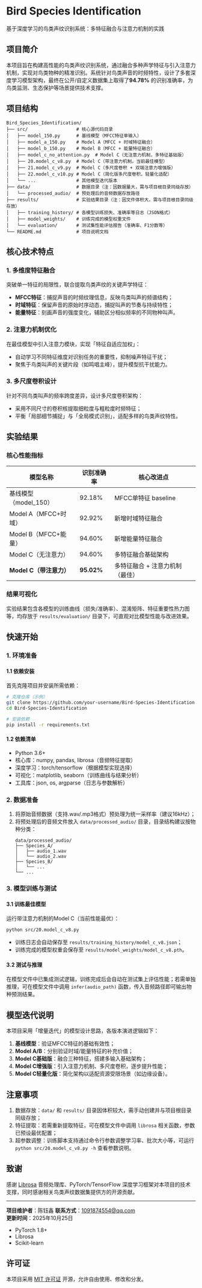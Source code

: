 # Bird Species Identification
基于深度学习的鸟类声纹识别系统：多特征融合与注意力机制的实践

## 项目简介
本项目旨在构建高性能的鸟类声纹识别系统，通过融合多种声学特征与引入注意力机制，实现对鸟类物种的精准识别。系统针对鸟类声音的时频特性，设计了多套深度学习模型架构，最终在公开/自定义数据集上取得了**94.78%** 的识别准确率，为鸟类监测、生态保护等场景提供技术支撑。


## 项目结构
```
Bird_Species_Identification/
├── src/                  # 核心源代码目录
│   ├── model_150.py      # 基线模型（MFCC特征单输入）
│   ├── model_a_150.py    # Model A（MFCC + 时域特征融合）
│   ├── model_b_150.py    # Model B（MFCC + 能量特征融合）
│   ├── model_c_no_attention.py  # Model C（无注意力机制，多特征基础版）
│   ├── 20.model_c_v8.py  # Model C（带注意力机制，当前最佳模型）
│   ├── 21.model_c_v9.py  # Model C（多尺度卷积 + 双端注意力增强版）
│   ├── 22.model_c_v10.py # Model C（简化版多尺度卷积，轻量化适配）
│   └── ...               # 其他模型迭代版本
├── data/                 # 数据目录（注：因数据量大，需与项目根目录同级存放）
│   └── processed_audio/  # 预处理后的音频数据存放路径
├── results/              # 实验结果目录（注：因文件体积大，需与项目根目录同级存放）
│   ├── training_history/ # 各模型训练损失、准确率等日志（JSON格式）
│   ├── model_weights/    # 训练完成的模型权重文件
│   └── evaluation/       # 测试集性能评估报告（准确率、F1分数等）
└── README.md             # 项目说明文档
```


## 核心技术特点
### 1. 多维度特征融合
突破单一特征的局限性，联合提取鸟类声纹的关键声学特征：
- **MFCC特征**：捕捉声音的时频纹理信息，反映鸟类叫声的频谱结构；
- **时域特征**：保留声音的原始时序动态，捕捉叫声的节奏与持续特性；
- **能量特征**：刻画声音的强度变化，辅助区分相似频率的不同物种叫声。

### 2. 注意力机制优化
在最佳模型中引入注意力模块，实现「特征自适应加权」：
- 自动学习不同特征维度对识别任务的重要性，抑制噪声特征干扰；
- 聚焦于鸟类叫声的关键片段（如鸣唱主峰），提升模型抗干扰能力。

### 3. 多尺度卷积设计
针对不同鸟类叫声的频率跨度差异，设计多尺度卷积架构：
- 采用不同尺寸的卷积核提取细粒度与粗粒度时频特征；
- 平衡「局部细节捕捉」与「全局模式识别」，适配多样的鸟类声纹特性。


## 实验结果
### 核心性能指标
| 模型名称                | 识别准确率 | 核心改进点                  |
|-------------------------|------------|-----------------------------|
| 基线模型（model_150）   | 92.18%     | MFCC单特征 baseline         |
| Model A（MFCC+时域）    | 92.92%     | 新增时域特征融合            |
| Model B（MFCC+能量）    | 94.60%     | 新增能量特征融合            |
| Model C（无注意力）     | 94.60%     | 多特征融合基础架构          |
| **Model C（带注意力）** | **95.02%** | 多特征融合 + 注意力机制（最佳） |

### 结果可视化
实验结果包含各模型的训练曲线（损失/准确率）、混淆矩阵、特征重要性热力图等，均存放于 `results/evaluation/` 目录下，可直观对比模型性能与改进效果。


## 快速开始
### 1. 环境准备
#### 1.1 依赖安装
首先克隆项目并安装所需依赖：
```bash
# 克隆仓库（示例）
git clone https://github.com/your-username/Bird-Species-Identification.git
cd Bird-Species-Identification

# 安装依赖
pip install -r requirements.txt
```

#### 1.2 依赖清单
- Python 3.6+
- 核心库：numpy, pandas, librosa（音频特征提取）
- 深度学习：torch/tensorflow（根据模型实现选择）
- 可视化：matplotlib, seaborn（训练曲线与结果分析）
- 工具库：json, os, argparse（日志与参数解析）

### 2. 数据准备
1. 将原始音频数据（支持.wav/.mp3格式）预处理为统一采样率（建议16kHz）；
2. 将预处理后的音频文件放入 `data/processed_audio/` 目录，目录结构建议按物种分类：
   ```
   data/processed_audio/
   ├── Species_A/
   │   ├── audio_1.wav
   │   └── audio_2.wav
   ├── Species_B/
   │   └── ...
   └── ...
   ```

### 3. 模型训练与测试
#### 3.1 训练最佳模型
运行带注意力机制的Model C（当前性能最优）：
```bash
python src/20.model_c_v8.py
```
- 训练日志会自动保存至 `results/training_history/model_c_v8.json`；
- 训练完成的模型权重会保存至 `results/model_weights/model_c_v8.pth`。

#### 3.2 测试与推理
在模型文件中已集成测试逻辑，训练完成后会自动在测试集上评估性能；若需单独推理，可在模型文件中调用 `infer(audio_path)` 函数，传入音频路径即可输出物种预测结果。


## 模型迭代说明
本项目采用「增量迭代」的模型设计思路，各版本演进逻辑如下：
1. **基线模型**：验证MFCC特征的基础有效性；
2. **Model A/B**：分别验证时域/能量特征的补充价值；
3. **Model C基础版**：融合三种特征，搭建多输入基础架构；
4. **Model C增强版**：引入注意力机制、多尺度卷积，逐步提升性能；
5. **Model C轻量化版**：简化架构以适配资源受限场景（如边缘设备）。


## 注意事项
1. 数据存放：`data/` 和 `results/` 目录因体积较大，需手动创建并与项目根目录同级存放；
2. 特征提取：若需重新提取特征，可在模型文件中调用 `librosa` 相关函数，参数已预设最优配置；
3. 超参数调整：训练脚本支持通过命令行参数调整学习率、批次大小等，可运行 `python src/20.model_c_v8.py -h` 查看参数说明。


## 致谢
感谢 [Librosa](https://librosa.org/doc/latest/index.html) 音频处理库、PyTorch/TensorFlow 深度学习框架对本项目的技术支撑，同时感谢相关鸟类声纹数据集提供方的开源贡献。

---
**项目维护者**：陈钰鑫
**联系方式**：1091874554@qq.com  
**更新时间**：2025年10月25日
- PyTorch 1.8+
- Librosa
- Scikit-learn

## 许可证
本项目采用 [MIT 许可证](LICENSE) 开源，允许自由使用、修改和分发。
